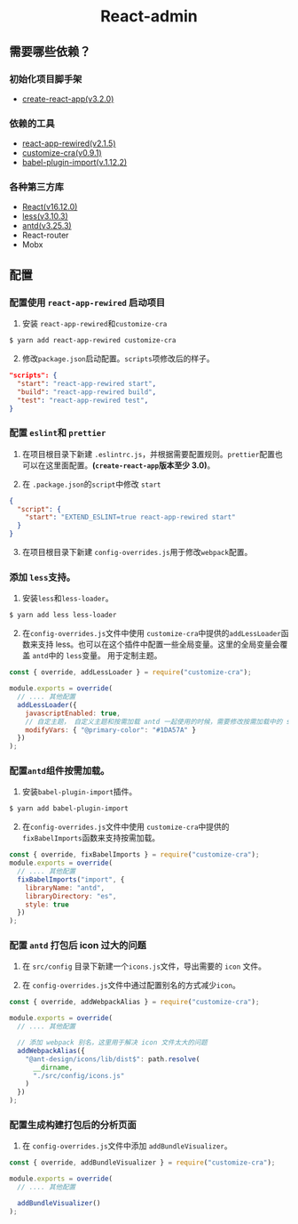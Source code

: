 <h1 align="center">React-admin</h1>

## 需要哪些依赖？

### 初始化项目脚手架

- [create-react-app(v3.2.0)](https://github.com/facebook/create-react-app)

### 依赖的工具

- [react-app-rewired(v2.1.5)](https://github.com/timarney/react-app-rewired)
- [customize-cra(v0.9.1)](https://github.com/arackaf/customize-cra)
- [babel-plugin-import(v.1.12.2)](https://github.com/ant-design/babel-plugin-import)

### 各种第三方库

- [React(v16.12.0)](https://github.com/facebook/react)
- [less(v3.10.3)](http://lesscss.org/)
- [antd(v3.25.3)](https://github.com/ant-design/ant-design/)
- React-router
- Mobx

## 配置

### 配置使用 `react-app-rewired` 启动项目

1. 安装 `react-app-rewired`和`customize-cra`

```bash
$ yarn add react-app-rewired customize-cra
```

2. 修改`package.json`启动配置。`scripts`项修改后的样子。

```json
"scripts": {
  "start": "react-app-rewired start",
  "build": "react-app-rewired build",
  "test": "react-app-rewired test",
}
```

### 配置 `eslint`和 `prettier`

1. 在项目根目录下新建 `.eslintrc.js`，并根据需要配置规则。`prettier`配置也可以在这里面配置。**(`create-react-app`版本至少 3.0)**。

2. 在 `.package.json`的`script`中修改 `start`

```json
{
  "script": {
    "start": "EXTEND_ESLINT=true react-app-rewired start"
  }
}
```

3. 在项目根目录下新建 `config-overrides.js`用于修改`webpack`配置。

### 添加 `less`支持。

1. 安装`less`和`less-loader`。

```bash
$ yarn add less less-loader
```

2. 在`config-overrides.js`文件中使用 `customize-cra`中提供的`addLessLoader`函数来支持 less。也可以在这个插件中配置一些全局变量。这里的全局变量会覆盖 `antd`中的 `less`变量。 用于定制主题。

```js
const { override, addLessLoader } = require("customize-cra");

module.exports = override(
  // .... 其他配置
  addLessLoader({
    javascriptEnabled: true,
    // 自定主题， 自定义主题和按需加载 antd 一起使用的时候，需要修改按需加载中的 style 为 true
    modifyVars: { "@primary-color": "#1DA57A" }
  })
);
```

### 配置`antd`组件按需加载。

1. 安装`babel-plugin-import`插件。

```bash
$ yarn add babel-plugin-import
```

2. 在`config-overrides.js`文件中使用 `customize-cra`中提供的`fixBabelImports`函数来支持按需加载。

```js
const { override, fixBabelImports } = require("customize-cra");
module.exports = override(
  // .... 其他配置
  fixBabelImports("import", {
    libraryName: "antd",
    libraryDirectory: "es",
    style: true
  })
);
```

### 配置 `antd` 打包后 icon 过大的问题

1. 在 `src/config` 目录下新建一个`icons.js`文件，导出需要的 `icon` 文件。

2. 在 `config-overrides.js`文件中通过配置别名的方式减少`icon`。

```js
const { override, addWebpackAlias } = require("customize-cra");

module.exports = override(
  // .... 其他配置

  // 添加 webpack 别名，这里用于解决 icon 文件太大的问题
  addWebpackAlias({
    "@ant-design/icons/lib/dist$": path.resolve(
      __dirname,
      "./src/config/icons.js"
    )
  })
);
```

### 配置生成构建打包后的分析页面

1. 在 `config-overrides.js`文件中添加 `addBundleVisualizer`。

```js
const { override, addBundleVisualizer } = require("customize-cra");

module.exports = override(
  // .... 其他配置

  addBundleVisualizer()
);
```
